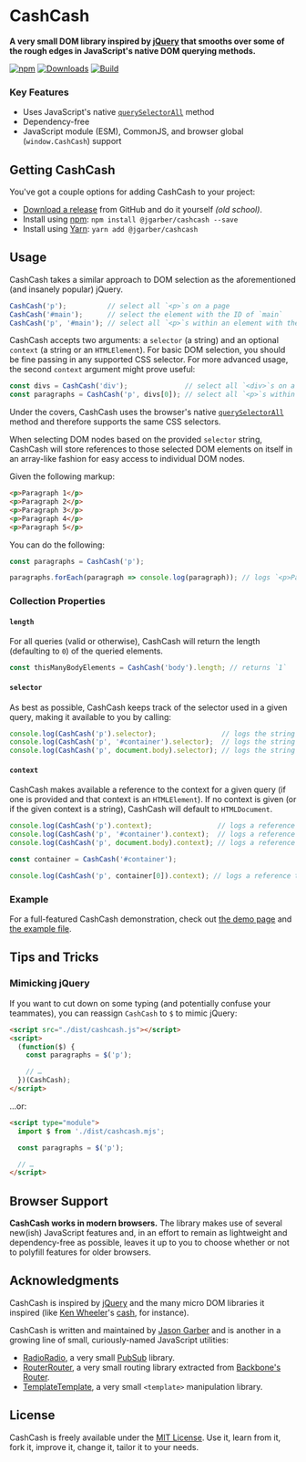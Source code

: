 # CashCash

**A very small DOM library inspired by [jQuery](https://jquery.com) that smooths over some of the rough edges in JavaScript's native DOM querying methods.**

[![npm](https://img.shields.io/npm/v/@jgarber/cashcash.svg?logo=npm&style=for-the-badge)](https://www.npmjs.com/package/@jgarber/cashcash)
[![Downloads](https://img.shields.io/npm/dt/@jgarber/cashcash.svg?logo=npm&style=for-the-badge)](https://www.npmjs.com/package/@jgarber/cashcash)
[![Build](https://img.shields.io/github/actions/workflow/status/jgarber623/CashCash/ci.yml?branch=main&logo=github&style=for-the-badge)](https://github.com/jgarber623/CashCash/actions/workflows/ci.yml)

### Key Features

- Uses JavaScript's native [`querySelectorAll`](https://developer.mozilla.org/en-US/docs/Web/API/Document/querySelectorAll) method
- Dependency-free
- JavaScript module (ESM), CommonJS, and browser global (`window.CashCash`) support

## Getting CashCash

You've got a couple options for adding CashCash to your project:

- [Download a release](https://github.com/jgarber623/CashCash/releases) from GitHub and do it yourself _(old school)_.
- Install using [npm](https://www.npmjs.com/package/@jgarber/cashcash): `npm install @jgarber/cashcash --save`
- Install using [Yarn](https://yarnpkg.com/en/package/@jgarber/cashcash): `yarn add @jgarber/cashcash`

## Usage

CashCash takes a similar approach to DOM selection as the aforementioned (and insanely popular) jQuery.

```js
CashCash('p');          // select all `<p>`s on a page
CashCash('#main');      // select the element with the ID of `main`
CashCash('p', '#main'); // select all `<p>`s within an element with the ID of `main`
```

CashCash accepts two arguments: a `selector` (a string) and an optional `context` (a string or an `HTMLElement`). For basic DOM selection, you should be fine passing in any supported CSS selector. For more advanced usage, the second `context` argument might prove useful:

```js
const divs = CashCash('div');              // select all `<div>`s on a page
const paragraphs = CashCash('p', divs[0]); // select all `<p>`s within the first `<div>`
```

Under the covers, CashCash uses the browser's native [`querySelectorAll`](https://developer.mozilla.org/en-US/docs/Web/API/Document/querySelectorAll) method and therefore supports the same CSS selectors.

When selecting DOM nodes based on the provided `selector` string, CashCash will store references to those selected DOM elements on itself in an array-like fashion for easy access to individual DOM nodes.

Given the following markup:

```html
<p>Paragraph 1</p>
<p>Paragraph 2</p>
<p>Paragraph 3</p>
<p>Paragraph 4</p>
<p>Paragraph 5</p>
```

You can do the following:

```js
const paragraphs = CashCash('p');

paragraphs.forEach(paragraph => console.log(paragraph)); // logs `<p>Paragraph 1</p>`, `<p>Paragraph 2</p>`, etc.
```

### Collection Properties

#### `length`

For all queries (valid or otherwise), CashCash will return the length (defaulting to `0`) of the queried elements.

```js
const thisManyBodyElements = CashCash('body').length; // returns `1`
```

#### `selector`

As best as possible, CashCash keeps track of the selector used in a given query, making it available to you by calling:

```js
console.log(CashCash('p').selector);                // logs the string `p`
console.log(CashCash('p', '#container').selector);  // logs the string `#container p`
console.log(CashCash('p', document.body).selector); // logs the string `p`
```

#### `context`

CashCash makes available a reference to the context for a given query (if one is provided and that context is an `HTMLElement`). If no context is given (or if the given context is a string), CashCash will default to `HTMLDocument`.

```js
console.log(CashCash('p').context);                // logs a reference to `HTMLDocument`
console.log(CashCash('p', '#container').context);  // logs a reference to `HTMLDocument`
console.log(CashCash('p', document.body).context); // logs a reference to `<body>`

const container = CashCash('#container');

console.log(CashCash('p', container[0]).context); // logs a reference to `<div id="container">`
```

### Example

For a full-featured CashCash demonstration, check out [the demo page](https://jgarber623.github.io/CashCash/example/) and [the example file](https://github.com/jgarber623/CashCash/blob/main/example/index.html).

## Tips and Tricks

### Mimicking jQuery

If you want to cut down on some typing (and potentially confuse your teammates), you can reassign `CashCash` to `$` to mimic jQuery:

```html
<script src="./dist/cashcash.js"></script>
<script>
  (function($) {
    const paragraphs = $('p');

    // …
  })(CashCash);
</script>
```

…or:

```html
<script type="module">
  import $ from './dist/cashcash.mjs';

  const paragraphs = $('p');

  // …
</script>
```

## Browser Support

**CashCash works in modern browsers.** The library makes use of several new(ish) JavaScript features and, in an effort to remain as lightweight and dependency-free as possible, leaves it up to you to choose whether or not to polyfill features for older browsers.

## Acknowledgments

CashCash is inspired by [jQuery](https://jquery.com) and the many micro DOM libraries it inspired (like [Ken Wheeler](http://kenwheeler.github.io)'s [cash](https://github.com/kenwheeler/cash), for instance).

CashCash is written and maintained by [Jason Garber](https://sixtwothree.org) and is another in a growing line of small, curiously-named JavaScript utilities:

- [RadioRadio](https://github.com/jgarber623/RadioRadio), a very small [PubSub](https://en.wikipedia.org/wiki/Publish–subscribe_pattern) library.
- [RouterRouter](https://github.com/jgarber623/RouterRouter), a very small routing library extracted from [Backbone's Router](http://backbonejs.org/docs/backbone.html#section-185).
- [TemplateTemplate](https://github.com/jgarber623/TemplateTemplate), a very small `<template>` manipulation library.

## License

CashCash is freely available under the [MIT License](https://opensource.org/licenses/MIT). Use it, learn from it, fork it, improve it, change it, tailor it to your needs.
